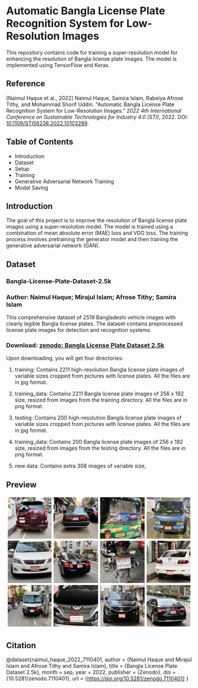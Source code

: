 # Automatic Bangla License Plate Recognition System for Low-Resolution Images
This repository contains code for training a super-resolution model for enhancing the resolution of Bangla license plate images. The model is implemented using TensorFlow and Keras.

## Reference 
[Naimul Haque et al., 2022] Naimul Haque, Samira Islam, Rabeiya Afrose Tithy, and Mohammad Shorif Uddin. "Automatic Bangla License Plate Recognition System for Low-Resolution Images." *2022 4th International Conference on Sustainable Technologies for Industry 4.0 (STI)*, 2022. DOI: [10.1109/STI56238.2022.10103289](https://doi.org/10.1109/STI56238.2022.10103289).

## Table of Contents

* Introduction
* Dataset
* Setup
* Training
* Generative Adversarial Network Training
* Model Saving

## Introduction
The goal of this project is to improve the resolution of Bangla license plate images using a super-resolution model. The model is trained using a combination of mean absolute error (MAE) loss and VGG loss. The training process involves pretraining the generator model and then training the generative adversarial network (GAN).

## Dataset 
### Bangla-License-Plate-Dataset-2.5k

### Author: Naimul Haque; Mirajul Islam; Afrose Tithy; Samira Islam

This comprehensive dataset of 2519 Bangladeshi vehicle images with clearly legible Bangla license plates. The dataset contains preprocessed license plate images for detection and recognition systems.

### Download: [zenodo: Bangla License Plate Dataset 2.5k](https://zenodo.org/record/7110401#%23.Y2kp5tJByC1)
Upon downloading, you will get four directories:

1. training: Contains 2211 high-resolution Bangla license plate images of variable sizes cropped from pictures with license plates. All the files are in jpg format.

2. training_data: Contains 2211 Bangla license plate images of ‪256 x 192‬ size, resized from images from the training directory. All the files are in png format.

3. testing: Contains 200 high-resolution Bangla license plate images of variable sizes cropped from pictures with license plates. All the files are in jpg format.

4. training_data: Contains 200 Bangla license plate images of ‪256 x 192‬ size, resized from images from the testing directory. All the files are in png format. 

5. new data: Contains extra 308 images of variable size, 

## Preview

![alt text](fig_dataset.jpg)

## Citation
@dataset{naimul_haque_2022_7110401,
  author       = {Naimul Haque and
                  Mirajul Islam and
                  Afrose Tithy and
                  Samira Islam},
  title        = {Bangla License Plate Dataset 2.5k},
  month        = sep,
  year         = 2022,
  publisher    = {Zenodo},
  doi          = {10.5281/zenodo.7110401},
  url          = {https://doi.org/10.5281/zenodo.7110401}
}





